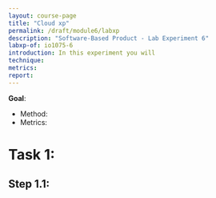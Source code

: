 ```yaml
---
layout: course-page
title: "Cloud xp"
permalink: /draft/module6/labxp
description: "Software-Based Product - Lab Experiment 6"
labxp-of: io1075-6
introduction: In this experiment you will 
technique:
metrics:
report:
---
```


**Goal**: 

* Method: 
* Metrics: 

# Task 1:

## Step 1.1:
